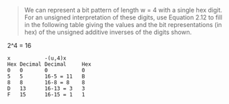 > We can represent a bit pattern of length w = 4 with a single hex digit. For
an unsigned interpretation of these digits, use Equation 2.12 to fill in the
following table giving the values and the bit representations (in hex) of the
unsigned additive inverses of the digits shown.

2^4 = 16
```
x           -(u,4)x
Hex Decimal Decimal     Hex
0   0       0           0
5   5       16-5 = 11   B 
8   8       16-8 = 8    8
D   13      16-13 = 3   3
F   15      16-15 = 1   1
```
